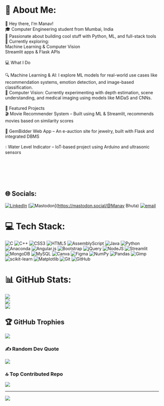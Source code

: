 # 💫 About Me:
👋 Hey there, I'm Manav!<br>🎓 Computer Engineering student from Mumbai, India<br>🚀 Passionate about building cool stuff with Python, ML, and full-stack tools<br>🧠 Currently exploring:<br>Machine Learning & Computer Vision<br>Streamlit apps & Flask APIs<br><br>💻 What I Do<br><br>🔍 Machine Learning & AI: I explore ML models for real-world use cases like recommendation systems, emotion detection, and image-based classification.<br>🧠 Computer Vision: Currently experimenting with depth estimation, scene understanding, and medical imaging using models like MiDaS and CNNs.<br><br>📌 Featured Projects<br>🎬 Movie Recommender System – Built using ML & Streamlit, recommends movies based on similarity scores<br><br>💍 GemBidder Web App – An e-auction site for jewelry, built with Flask and integrated DBMS<br><br>💧 Water Level Indicator – IoT-based project using Arduino and ultrasonic sensors<br><br><br><br><br><br>


## 🌐 Socials:
[![LinkedIn](https://img.shields.io/badge/LinkedIn-%230077B5.svg?logo=linkedin&logoColor=white)](https://linkedin.com/in/www.linkedin.com/in/manav-bhuta) [![Mastodon](https://img.shields.io/badge/-MASTODON-%232B90D9?logo=mastodon&logoColor=white)](https://mastodon.social/@Manav Bhuta) [![email](https://img.shields.io/badge/Email-D14836?logo=gmail&logoColor=white)](mailto:bhutamanav@gmail.com) 

# 💻 Tech Stack:
![C](https://img.shields.io/badge/c-%2300599C.svg?style=for-the-badge&logo=c&logoColor=white) ![C++](https://img.shields.io/badge/c++-%2300599C.svg?style=for-the-badge&logo=c%2B%2B&logoColor=white) ![CSS3](https://img.shields.io/badge/css3-%231572B6.svg?style=for-the-badge&logo=css3&logoColor=white) ![HTML5](https://img.shields.io/badge/html5-%23E34F26.svg?style=for-the-badge&logo=html5&logoColor=white) ![AssemblyScript](https://img.shields.io/badge/assembly%20script-%23000000.svg?style=for-the-badge&logo=assemblyscript&logoColor=white) ![Java](https://img.shields.io/badge/java-%23ED8B00.svg?style=for-the-badge&logo=openjdk&logoColor=white) ![Python](https://img.shields.io/badge/python-3670A0?style=for-the-badge&logo=python&logoColor=ffdd54) ![Anaconda](https://img.shields.io/badge/Anaconda-%2344A833.svg?style=for-the-badge&logo=anaconda&logoColor=white) ![Angular.js](https://img.shields.io/badge/angular.js-%23E23237.svg?style=for-the-badge&logo=angularjs&logoColor=white) ![Bootstrap](https://img.shields.io/badge/bootstrap-%238511FA.svg?style=for-the-badge&logo=bootstrap&logoColor=white) ![jQuery](https://img.shields.io/badge/jquery-%230769AD.svg?style=for-the-badge&logo=jquery&logoColor=white) ![NodeJS](https://img.shields.io/badge/node.js-6DA55F?style=for-the-badge&logo=node.js&logoColor=white) ![Streamlit](https://img.shields.io/badge/Streamlit-%23FE4B4B.svg?style=for-the-badge&logo=streamlit&logoColor=white) ![MongoDB](https://img.shields.io/badge/MongoDB-%234ea94b.svg?style=for-the-badge&logo=mongodb&logoColor=white) ![MySQL](https://img.shields.io/badge/mysql-4479A1.svg?style=for-the-badge&logo=mysql&logoColor=white) ![Canva](https://img.shields.io/badge/Canva-%2300C4CC.svg?style=for-the-badge&logo=Canva&logoColor=white) ![Figma](https://img.shields.io/badge/figma-%23F24E1E.svg?style=for-the-badge&logo=figma&logoColor=white) ![NumPy](https://img.shields.io/badge/numpy-%23013243.svg?style=for-the-badge&logo=numpy&logoColor=white) ![Pandas](https://img.shields.io/badge/pandas-%23150458.svg?style=for-the-badge&logo=pandas&logoColor=white) ![Gimp](https://img.shields.io/badge/Gimp-657D8B?style=for-the-badge&logo=gimp&logoColor=FFFFFF) ![scikit-learn](https://img.shields.io/badge/scikit--learn-%23F7931E.svg?style=for-the-badge&logo=scikit-learn&logoColor=white) ![Matplotlib](https://img.shields.io/badge/Matplotlib-%23ffffff.svg?style=for-the-badge&logo=Matplotlib&logoColor=black) ![Git](https://img.shields.io/badge/git-%23F05033.svg?style=for-the-badge&logo=git&logoColor=white) ![GitHub](https://img.shields.io/badge/github-%23121011.svg?style=for-the-badge&logo=github&logoColor=white)
# 📊 GitHub Stats:
![](https://github-readme-stats.vercel.app/api?username=bhutamanav11&theme=dark&hide_border=false&include_all_commits=true&count_private=false)<br/>
![](https://nirzak-streak-stats.vercel.app/?user=bhutamanav11&theme=dark&hide_border=false)<br/>
![](https://github-readme-stats.vercel.app/api/top-langs/?username=bhutamanav11&theme=dark&hide_border=false&include_all_commits=true&count_private=false&layout=compact)

## 🏆 GitHub Trophies
![](https://github-profile-trophy.vercel.app/?username=bhutamanav11&theme=radical&no-frame=false&no-bg=true&margin-w=4)

### ✍️ Random Dev Quote
![](https://quotes-github-readme.vercel.app/api?type=horizontal&theme=radical)

### 🔝 Top Contributed Repo
![](https://github-contributor-stats.vercel.app/api?username=bhutamanav11&limit=5&theme=dark&combine_all_yearly_contributions=true)

---
[![](https://visitcount.itsvg.in/api?id=bhutamanav11&icon=0&color=0)](https://visitcount.itsvg.in)

<!-- Proudly created with GPRM ( https://gprm.itsvg.in ) -->
